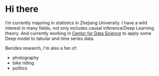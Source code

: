 # Hi there

I’m currently majoring in statistics in Zhejiang University. I have a wild interest in many fields, not only includes causal inference/Deep Learning theory.
And currently working in [Centor for Data Science](http://cds.zju.edu.cn/) to apply some Deep model to tabular and time series data.


Becides research, I'm also a fan of:
- photography
- bike riding
- politics
